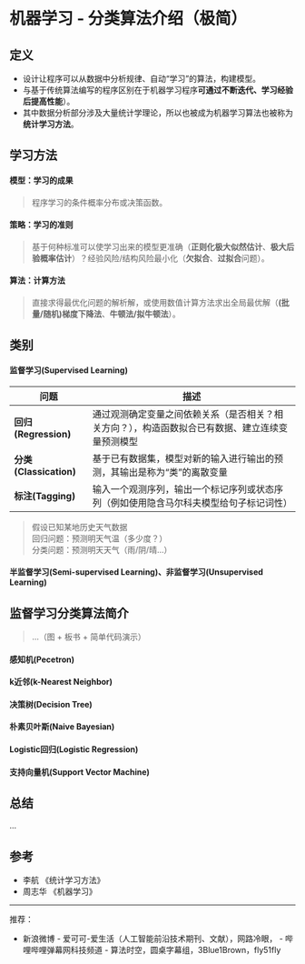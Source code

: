 # 机器学习 - 分类算法介绍（极简）

## 定义
- 设计让程序可以从数据中分析规律、自动“学习”的算法，构建模型。
- 与基于传统算法编写的程序区别在于机器学习程序**可通过不断迭代、学习经验后提高性能**）。
- 其中数据分析部分涉及大量统计学理论，所以也被成为机器学习算法也被称为**统计学习方法**。

## 学习方法
#### 模型：学习的成果   
> 程序学习的条件概率分布或决策函数。

#### 策略：学习的准则   
> 基于何种标准可以使学习出来的模型更准确（**正则化极大似然估计**、**极大后验概率估计**）？经验风险/结构风险最小化（**欠拟合**、**过拟合**问题）。

#### 算法：计算方法
> 直接求得最优化问题的解析解，或使用数值计算方法求出全局最优解（**(批量/随机)梯度下降法**、**牛顿法/拟牛顿法**）。

## 类别
#### 监督学习(Supervised Learning)
问题 | 描述
--- | ---
**回归(Regression)** | 通过观测确定变量之间依赖关系（是否相关？相关方向？），构造函数拟合已有数据、建立连续变量预测模型  
**分类(Classication)** | 基于已有数据集，模型对新的输入进行输出的预测，其输出是称为“类”的离散变量
**标注(Tagging)** | 输入一个观测序列，输出一个标记序列或状态序列（例如使用隐含马尔科夫模型给句子标记词性）

> 假设已知某地历史天气数据   
回归问题：预测明天气温（多少度？）  
分类问题：预测明天天气（雨/阴/晴...）


#### 半监督学习(Semi-supervised Learning)、非监督学习(Unsupervised Learning)

## 监督学习分类算法简介
> ...（图 + 板书 + 简单代码演示）
#### 感知机(Pecetron)
#### k近邻(k-Nearest Neighbor)
#### 决策树(Decision Tree)
#### 朴素贝叶斯(Naive Bayesian)
#### Logistic回归(Logistic Regression)
#### 支持向量机(Support Vector Machine)


## 总结
...

## 参考
- 李航 《统计学习方法》 
- 周志华 《机器学习》 
---
推荐：
- 新浪微博 - 爱可可-爱生活（人工智能前沿技术期刊、文献），网路冷眼，
- 哔哩哔哩弹幕网科技频道 - 算法时空，圆桌字幕组，3Blue1Brown，fly51fly
